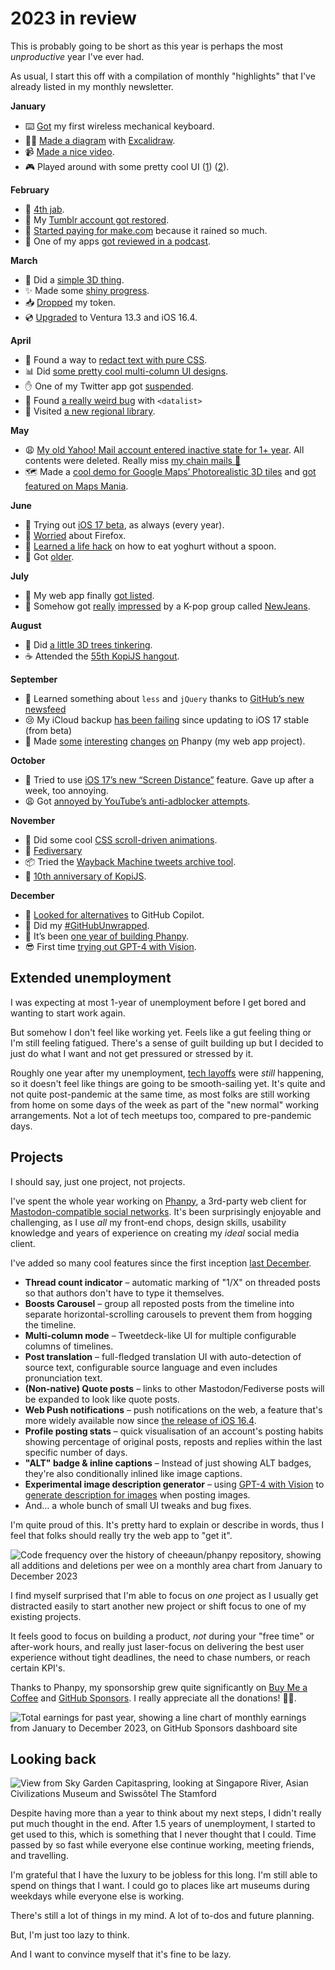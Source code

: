 # 2023 in review

This is probably going to be short as this year is perhaps the most *unproductive* year I've ever had.

As usual, I start this off with a compilation of monthly "highlights" that I've already listed in my monthly newsletter.

**January**

- ⌨️ [Got](https://twitter.com/cheeaun/status/1612323029710962688) my first wireless mechanical keyboard.
- 👨‍🎨 [Made a diagram](https://twitter.com/cheeaun/status/1610608761017892865) with [Excalidraw](https://excalidraw.com/).
- 📹 [Made a nice video](https://twitter.com/cheeaun/status/1611385117511151617).
- 🎮 Played around with some pretty cool UI ([1](https://twitter.com/cheeaun/status/1616481971223552000)) ([2](https://twitter.com/cheeaun/status/1619569217363406848)).

**February**

- 💉 [4th jab](https://twitter.com/cheeaun/status/1623882217591279621).
- 🫴 My [Tumblr account got restored](https://twitter.com/cheeaun/status/1625337207140786176).
- 💸 [Started paying for make.com](https://twitter.com/cheeaun/status/1625676926185779201) because it rained so much.
- 🙉 One of my apps [got reviewed in a podcast](https://twitter.com/cheeaun/status/1628278265084510208).

**March**

- 🎨 Did a [simple 3D thing](https://twitter.com/cheeaun/status/1633445236117585920).
- ✨ Made some [shiny progress](https://twitter.com/cheeaun/status/1634444189927718914).
- 📥 [Dropped](https://twitter.com/cheeaun/status/1634767934496321536) my token.
- 💿 [Upgraded](https://twitter.com/cheeaun/status/1640522135318716417) to Ventura 13.3 and iOS 16.4.

**April**

- 🙈 Found a way to [redact text with pure CSS](https://twitter.com/cheeaun/status/1645367833143156738).
- 📊 Did [some pretty cool multi-column UI designs](https://mastodon.social/@cheeaun/110161529140061736).
- ✋ One of my Twitter app got [suspended](https://twitter.com/cheeaun/status/1647812067532095488).
- 🐛 Found [a really weird bug](https://twitter.com/cheeaun/status/1648179311076323328) with `<datalist>`
- 📖 Visited [a new regional library](https://twitter.com/cheeaun/status/1650519857283190785).

**May**

- 😩 [My old Yahoo! Mail account entered inactive state for 1+ year](https://twitter.com/cheeaun/status/1653960020739129344). All contents were deleted. Really miss [my chain mails 🙈](https://mastodon.social/@cheeaun/110308228969136068)
- 🗺️ Made a [cool demo for Google Maps’ Photorealistic 3D tiles](https://twitter.com/cheeaun/status/1657727482492235777) and [got featured on Maps Mania](https://googlemapsmania.blogspot.com/2023/05/explore-world-with-shadows.html).

**June**

- 📲 Trying out [iOS 17 beta](https://twitter.com/cheeaun/status/1666434624183205889), as always (every year).
- 🦊 [Worried](https://twitter.com/cheeaun/status/1666715041444552705) about Firefox.
- 🤩 [Learned a life hack](https://twitter.com/cheeaun/status/1667561737686753281) on how to eat yoghurt without a spoon.
- 👴 Got [older](https://twitter.com/cheeaun/status/1670824387807973376).

**July**

- 🥳 My web app finally [got listed](https://mastodon.social/@cheeaun/110679292160877444).
- 👖 Somehow got [really](https://mastodon.social/@cheeaun/110673460301613219) [impressed](https://mastodon.social/@cheeaun/110735711383890220) by a K-pop group called [NewJeans](https://en.wikipedia.org/wiki/NewJeans).

**August**

- 🌳 Did [a little 3D trees tinkering](https://mastodon.social/@cheeaun/110897788209607546).
- ☕ Attended the [55th KopiJS hangout](https://mastodon.social/@cheeaun/110956706365734154).

**September**

- 🤔 Learned something about `less` and `jQuery` thanks to [GitHub’s new newsfeed](https://mastodon.social/@cheeaun/111038906809296287)
- 😢 My iCloud backup [has been failing](https://mastodon.social/@cheeaun/111101478267068776) since updating to iOS 17 stable (from beta)
- 🚀 Made [some](https://mastodon.social/@cheeaun/111010846374607712) [interesting](https://mastodon.social/@cheeaun/111029713309952535) [changes](https://mastodon.social/@cheeaun/111069603769790908) [on](https://mastodon.social/@cheeaun/111075447089809397) Phanpy (my web app project).

**October**

- 🫣 Tried to use [iOS 17’s new “Screen Distance”](https://mastodon.social/@cheeaun/111158531945120251) feature. Gave up after a week, too annoying.
- 😩 Got [annoyed by YouTube’s anti-adblocker attempts](https://mastodon.social/@cheeaun/111250732556057144).

**November**

- 📜 Did some cool [CSS scroll-driven animations](https://mastodon.social/@cheeaun/111340601508143964).
- 🥂 [Fediversary](https://mastodon.social/@cheeaun/111358866164358949)
- 📦 Tried the [Wayback Machine tweets archive tool](https://mastodon.social/@cheeaun/111431854315671651).
- 🥳 [10th anniversary of KopiJS](https://mastodon.social/@cheeaun/111492674906861143).

**December**

- 👀 [Looked for alternatives](https://mastodon.social/@cheeaun/111519612674154599) to GitHub Copilot.
- 🎁 Did my [#GitHubUnwrapped](https://mastodon.social/@cheeaun/111575786019192213).
- 🎉 It’s been [one year of building Phanpy](https://mastodon.social/@cheeaun/111584407791644659).
- 😎 First time [trying out GPT-4 with Vision](https://mastodon.social/@cheeaun/111647227648224117).

## Extended unemployment

I was expecting at most 1-year of unemployment before I get bored and wanting to start work again.

But somehow I don't feel like working yet. Feels like a gut feeling thing or I'm still feeling fatigued. There's a sense of guilt building up but I decided to just do what I want and not get pressured or stressed by it.

Roughly one year after my unemployment, [tech layoffs](https://layoffs.fyi/) were *still* happening, so it doesn't feel like things are going to be smooth-sailing yet. It's quite and not quite post-pandemic at the same time, as most folks are still working from home on some days of the week as part of the "new normal" working arrangements. Not a lot of tech meetups too, compared to pre-pandemic days.

## Projects

I should say, just one project, not project*s*.

I've spent the whole year working on [Phanpy](https://github.com/cheeaun/phanpy), a 3rd-party web client for [Mastodon-compatible social networks](https://joinmastodon.org/). It's been surprisingly enjoyable and challenging, as I use *all* my front-end chops, design skills, usability knowledge and years of experience on creating my *ideal* social media client.

I've added so many cool features since the first inception [last December](https://mastodon.social/@cheeaun/109515757404630583).

- **Thread count indicator** – automatic marking of "1/X" on threaded posts so that authors don't have to type it themselves.
- **Boosts Carousel** – group all reposted posts from the timeline into separate horizontal-scrolling carousels to prevent them from hogging the timeline.
- **Multi-column mode** – Tweetdeck-like UI for multiple configurable columns of timelines.
- **Post translation** – full-fledged translation UI with auto-detection of source text, configurable source language and even includes pronunciation text.
- **(Non-native) Quote posts** – links to other Mastodon/Fediverse posts will be expanded to look like quote posts.
- **Web Push notifications** – push notifications on the web, a feature that's more widely available now since [the release of iOS 16.4](https://webkit.org/blog/13878/web-push-for-web-apps-on-ios-and-ipados/).
- **Profile posting stats** – quick visualisation of an account's posting habits showing percentage of original posts, reposts and replies within the last specific number of days.
- **"ALT" badge & inline captions** – Instead of just showing ALT badges, they're also conditionally inlined like image captions.
- **Experimental image description generator** – using [GPT-4 with Vision](https://platform.openai.com/docs/guides/vision) to [generate description for images](https://mastodon.social/@cheeaun/111647227648224117) when posting images.
- And… a whole bunch of small UI tweaks and bug fixes.

I'm quite proud of this. It's pretty hard to explain or describe in words, thus I feel that folks should really try the web app to "get it".

![Code frequency over the history of cheeaun/phanpy repository, showing all additions and deletions per wee on a monthly area chart from January to December 2023](../images/screenshots/web/code-frequency-history-phanpy-2023.png)

I find myself surprised that I'm able to focus on *one* project as I usually get distracted easily to start another new project or shift focus to one of my existing projects.

It feels good to focus on building a product, *not* during your "free time" or after-work hours, and really just laser-focus on delivering the best user experience without tight deadlines, the need to chase numbers, or reach certain KPI's.

Thanks to Phanpy, my sponsorship grew quite significantly on [Buy Me a Coffee](https://www.buymeacoffee.com/cheeaun) and [GitHub Sponsors](https://github.com/sponsors/cheeaun). I really appreciate all the donations! 🙇‍♂️.

![Total earnings for past year, showing a line chart of monthly earnings from January to December 2023, on GitHub Sponsors dashboard site](../images/screenshots/web/total-earnings-past-year-chart-github-sponsors-dashboard.png)

## Looking back

![View from Sky Garden Capitaspring, looking at Singapore River, Asian Civilizations Museum and Swissôtel The Stamford](../images/photos/scenery/view-sky-garden-capitaspring-singapore-river-asian-civilizations-museum-swissotel-the-stamford.jpg)

Despite having more than a year to think about my next steps, I didn't really put much thought in the end. After 1.5 years of unemployment, I started to get used to this, which is something that I never thought that I could. Time passed by so fast while everyone else continue working, meeting friends, and travelling.

I'm grateful that I have the luxury to be jobless for this long. I'm still able to spend on things that I want. I could go to places like art museums during weekdays while everyone else is working.

There's still a lot of things in my mind. A lot of to-dos and future planning.

But, I'm just too lazy to think.

And I want to convince myself that it's fine to be lazy.

